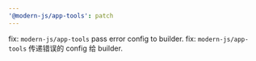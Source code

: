 ```yaml
---
'@modern-js/app-tools': patch
---
```


fix: `modern-js/app-tools` pass error config to builder.
fix: `modern-js/app-tools` 传递错误的 config 给 builder.
